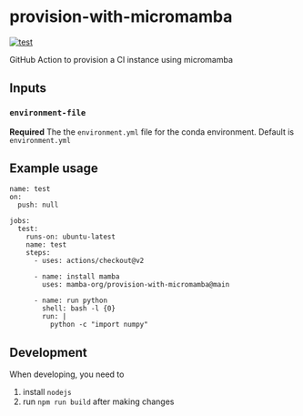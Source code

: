 # provision-with-micromamba
[![test](https://github.com/mamba-org/provision-with-micromamba/workflows/test/badge.svg)](https://github.com/mamba-org/provision-with-micromamba/actions?query=workflow%3Atest)

GitHub Action to provision a CI instance using micromamba

## Inputs

### `environment-file`

**Required** The the `environment.yml` file for the conda environment. Default is `environment.yml`

## Example usage

```
name: test
on:
  push: null

jobs:
  test:
    runs-on: ubuntu-latest
    name: test
    steps:
      - uses: actions/checkout@v2

      - name: install mamba
        uses: mamba-org/provision-with-micromamba@main

      - name: run python
        shell: bash -l {0}
        run: |
          python -c "import numpy"
```

## Development

When developing, you need to

1. install `nodejs`
2. run `npm run build` after making changes
